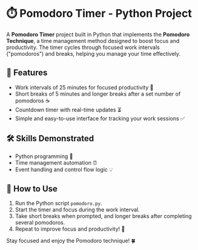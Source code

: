 # ⏱️ Pomodoro Timer - Python Project

A **Pomodoro Timer** project built in Python that implements the **Pomodoro Technique**, a time management method designed to boost focus and productivity. The timer cycles through focused work intervals ("pomodoros") and breaks, helping you manage your time effectively.  

## 🎯 Features
- Work intervals of 25 minutes for focused productivity 🍅  
- Short breaks of 5 minutes and longer breaks after a set number of pomodoros ☕  
- Countdown timer with real-time updates ⏳  
- Simple and easy-to-use interface for tracking your work sessions ✅  

## 🛠️ Skills Demonstrated
- Python programming 🐍  
- Time management automation ⏰  
- Event handling and control flow logic 💡  

## 📌 How to Use
1. Run the Python script `pomodoro.py`.  
2. Start the timer and focus during the work interval.  
3. Take short breaks when prompted, and longer breaks after completing several pomodoros.  
4. Repeat to improve focus and productivity! 🚀  

Stay focused and enjoy the Pomodoro technique! 🍀

